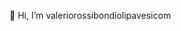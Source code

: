 👋 Hi, I’m valeriorossibondiolipavesicom
  

<!---
valeriorossibondiolipavesicom/valeriorossibondiolipavesicom is a ✨ special ✨ repository because its `README.md` (this file) appears on your GitHub profile.
You can click the Preview link to take a look at your changes.
--->
